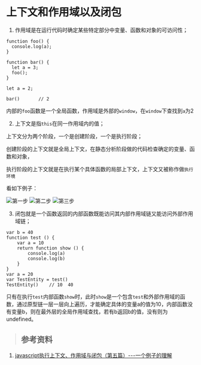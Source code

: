# 上下文和作用域以及闭包

1. 作用域是在运行代码时确定某些特定部分中变量、函数和对象的可访问性；

```
function foo() {
  console.log(a);
}
 
function bar() {
  let a = 3;
  foo();
}
 
let a = 2;
 
bar()       // 2
```

内部的`foo`函数是一个全局函数，作用域是外部的`window`，在`window`下查找到`a`为2

2. 上下文是指`this`在同一作用域内的值；

上下文分为两个阶段，一个是创建阶段，一个是执行阶段；

创建阶段的上下文就是全局上下文，在静态分析阶段做的代码检查确定的变量、函数和对象，

执行阶段的上下文就是在执行某个具体函数的局部上下文，上下文又被称作做`执行环境`

看如下例子：

![第一步](https://img-blog.csdn.net/20171014200849332)
![第二步](https://img-blog.csdn.net/20171014203006496)
![第三步](https://img-blog.csdn.net/20171014203932726)

3. 闭包就是一个函数返回的内部函数既能访问其内部作用域链又能访问外部作用域链；

```
var b = 40
function test () {
    var a = 10
    return function show () {
        console.log(a)
        console.log(b)
    }
}
var a = 20
var TestEntity = test()
TestEntity()    // 10  40
```

只有在执行`test`内部函数`show`时，此时`show`是一个包含`test`和外部作用域的函数，通过原型链一层一层向上遍历，才能确定具体的变量a的值为10，内部函数没有变量b，则在最外层的全局作用域查找，若有b返回b的值，没有则为undefined。


> ## 参考资料

1. [javascript执行上下文、作用域与闭包（第五篇）---一个例子的理解](https://blog.csdn.net/iamchuancey/article/details/78236839)